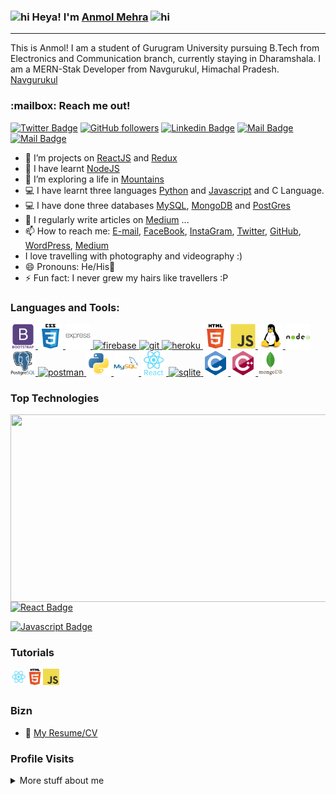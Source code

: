 ### <img src="https://user-images.githubusercontent.com/1303154/88677602-1635ba80-d120-11ea-84d8-d263ba5fc3c0.gif" width="28px" alt="hi"> Heya! I'm [Anmol Mehra](https://github.com/NavidMansuri5155) <img src="https://user-images.githubusercontent.com/1303154/88677602-1635ba80-d120-11ea-84d8-d263ba5fc3c0.gif" width="28px"  alt="hi">

<hr />

This is Anmol! I am a student of Gurugram University pursuing B.Tech from Electronics and Communication branch, currently staying in Dharamshala. I am a MERN-Stak Developer from Navgurukul, Himachal Pradesh. [Navgurukul](https://navgurukul.org/)

<h3>:mailbox: Reach me out!</h3>

[![Twitter Badge](https://img.shields.io/badge/-@iamanmolmehra-1ca0f1?style=flat&labelColor=1ca0f1&logo=twitter&logoColor=white&link=https://twitter.com/Ipnywis)](https://twitter.com/iamanmolmehra) [![GitHub followers](https://img.shields.io/github/followers/8?color=withe&label=GitHub&logo=Github&style=social)](https://github.com/iamanmolmehra) [![Linkedin Badge](https://img.shields.io/badge/-Anmol-0e76a8?style=flat&labelColor=0e76a8&logo=linkedin&logoColor=white)](https://www.linkedin.com/in/anmol-mehra-224163214/) [![Mail Badge](https://img.shields.io/badge/-@iamanmolmehra?style=flat&labelColor=e84393&logo=instagram&logoColor=white)](https://www.instagram.com/iamanmolmehra) [![Mail Badge](https://img.shields.io/badge/Anmol-c0392b?style=flat&labelColor=c0392b&logo=gmail&logoColor=white)](https://iamanmolmehra@gmail.com)

<!-- TODO: Add last video link -->

- 🌱 I’m projects on [ReactJS](https://reactjs.org/docs/getting-started.html) and [Redux](https://redux.js.org)
- 👯 I have learnt [NodeJS](https://nodejs.org/en/)
- 🤔 I’m exploring a life in [Mountains](https://en.wikipedia.org/wiki/Dharamshala)
- 💻 I have learnt three languages [Python](https://www.python.org) and [Javascript](https://www.javascript.com) and C Language.
- 💻 I have done three databases [MySQL](https://www.mysql.com), [MongoDB](https://www.mongodb.com) and [PostGres](https://www.postgresql.org)
- 📝 I regularly write articles on [Medium](https://navidmansuri.medium.com/) ...
- 📫 How to reach me: [E-mail](iamanmolmehra@gmail.com), [FaceBook](https://www.facebook.com/profile.php?id=100008721277015), [InstaGram](https://www.instagram.com/iamanmolmehra), [Twitter](@iamanmolmehra), [GitHub](https://github.com/iamanmolmehra), [WordPress](https://wordpress.com/page/iamanmolmehra.wordpress.com/home), [Medium](https://medium.com/@iamanmolmehra)
- I love travelling with photography and videography :)
- 😄 Pronouns: He/His🧑 
- ⚡ Fun fact: I never grew my hairs like travellers :P

<h3 align="left">Languages and Tools:</h3>
<p align="left"> <a href="https://getbootstrap.com" target="_blank"> <img src="https://raw.githubusercontent.com/devicons/devicon/master/icons/bootstrap/bootstrap-plain-wordmark.svg" alt="bootstrap" width="40" height="40"/> </a> <a href="https://www.w3schools.com/css/" target="_blank"> <img src="https://raw.githubusercontent.com/devicons/devicon/master/icons/css3/css3-original-wordmark.svg" alt="css3" width="40" height="40"/> </a> <a href="https://expressjs.com" target="_blank"> <img src="https://raw.githubusercontent.com/devicons/devicon/master/icons/express/express-original-wordmark.svg" alt="express" width="40" height="40"/> </a> <a href="https://firebase.google.com/" target="_blank"> <img src="https://www.vectorlogo.zone/logos/firebase/firebase-icon.svg" alt="firebase" width="40" height="40"/> </a> <a href="https://git-scm.com/" target="_blank"> <img src="https://www.vectorlogo.zone/logos/git-scm/git-scm-icon.svg" alt="git" width="40" height="40"/> </a> <a href="https://heroku.com" target="_blank"> <img src="https://www.vectorlogo.zone/logos/heroku/heroku-icon.svg" alt="heroku" width="40" height="40"/> </a> <a href="https://www.w3.org/html/" target="_blank"> <img src="https://raw.githubusercontent.com/devicons/devicon/master/icons/html5/html5-original-wordmark.svg" alt="html5" width="40" height="40"/> </a> <a href="https://developer.mozilla.org/en-US/docs/Web/JavaScript" target="_blank"> <img src="https://raw.githubusercontent.com/devicons/devicon/master/icons/javascript/javascript-original.svg" alt="javascript" width="40" height="40"/> </a> <a href="https://www.linux.org/" target="_blank"> <img src="https://raw.githubusercontent.com/devicons/devicon/master/icons/linux/linux-original.svg" alt="linux" width="40" height="40"/> </a> <a href="https://nodejs.org" target="_blank"> <img src="https://raw.githubusercontent.com/devicons/devicon/master/icons/nodejs/nodejs-original-wordmark.svg" alt="nodejs" width="40" height="40"/> </a> <a href="https://www.postgresql.org" target="_blank"> <img src="https://raw.githubusercontent.com/devicons/devicon/master/icons/postgresql/postgresql-original-wordmark.svg" alt="postgresql" width="40" height="40"/> </a> <a href="https://postman.com" target="_blank"> <img src="https://www.vectorlogo.zone/logos/getpostman/getpostman-icon.svg" alt="postman" width="40" height="40"/> </a> <a href="https://www.python.org" target="_blank"> <img src="https://raw.githubusercontent.com/devicons/devicon/master/icons/python/python-original.svg" alt="python" width="40" height="40"/> <a href="https://www.mysql.com/" target="_blank"> <img src="https://raw.githubusercontent.com/devicons/devicon/master/icons/mysql/mysql-original-wordmark.svg" alt="mysql" width="40" height="40"/> </a> </a> <a href="https://reactjs.org/" target="_blank"> <img
src="https://raw.githubusercontent.com/devicons/devicon/master/icons/react/react-original-wordmark.svg" alt="react" width="40" height="40"/> </a> <a href="https://www.sqlite.org/" target="_blank"> <img src="https://www.vectorlogo.zone/logos/sqlite/sqlite-icon.svg" alt="sqlite" width="40" height="40"/> </a>
<a href="https://www.cprogramming.com/" target="_blank"> <img src="https://raw.githubusercontent.com/devicons/devicon/master/icons/c/c-original.svg" alt="c" width="40" height="40"/> </a> <a href="https://www.w3schools.com/cpp/" target="_blank"> <img src="https://raw.githubusercontent.com/devicons/devicon/master/icons/cplusplus/cplusplus-original.svg" alt="cplusplus" width="40" height="40"/> </a> 
<a href="https://www.mongodb.com/" target="_blank"> <img src="https://raw.githubusercontent.com/devicons/devicon/master/icons/mongodb/mongodb-original-wordmark.svg" alt="mongodb" width="40" height="40"/> </a>
</p>

<h3>Top Technologies</h3>

<img align="right" height="300px"  width="600px" src="https://raw.githubusercontent.com/abhisheknaiidu/abhisheknaiidu/master/code.gif" />
<!-- TODO: Make technologies links takes you to repositories -->

[![React Badge](https://img.shields.io/badge/-React-61DBFB?style=for-the-badge&labelColor=black&logo=react&logoColor=61DBFB)](#)  

[![Javascript Badge](https://img.shields.io/badge/-Javascript-F0DB4F?style=for-the-badge&labelColor=black&logo=javascript&logoColor=F0DB4F)](#) 


### Tutorials

<img align="left" alt="React" width="26px" src="https://raw.githubusercontent.com/github/explore/80688e429a7d4ef2fca1e82350fe8e3517d3494d/topics/react/react.png" /><img align="left" alt="HTML5" width="26px" src="https://raw.githubusercontent.com/github/explore/80688e429a7d4ef2fca1e82350fe8e3517d3494d/topics/html/html.png" /><img align="left" alt="JavaScript" width="26px" src="https://raw.githubusercontent.com/github/explore/80688e429a7d4ef2fca1e82350fe8e3517d3494d/topics/javascript/javascript.png" />

<br />
<br />


### Bizn
- :paperclip: [My Resume/CV](https://docs.google.com/document/d/1XKCdmywhVggVQ7Q0jj4mrpHI8BJeStNv57gVAvvLGU8/edit?ts=60eae790)        


<h3>Profile Visits</h3> 


 <details> 
 <summary>
  More stuff about me
</summary> 

<br >

I have been brought up in gurgaon between IT companies and technologies taking place everyday. I became a [MENSA](https://www.mensa.org) India scholar when I was in my school clearing the IQ test with 99+ percentile, be it finacial or family problems, MENSA is always helping me and we are getting sponsed by [INDIGO](https://www.goindigo.in) airlines.

#### What is GitHub? <img  width="300px" align="right" src="https://connectnigeria.com/articles/wp-content/uploads/2018/11/GitHub-2.png" alt="github..." />
GitHub is a code hosting platform for version control and collaboration. It lets you and others work together on projects from anywhere. This tutorial teaches you GitHub essentials like repositories, branches, commits, and Pull Requests.


<h3>Github Stats</h3>

[![Anmol GitHub stats](https://github-readme-stats.vercel.app/api?username=iamanmolmehra&hide=contribs,prs&theme=tokyonight)](https://github.com/iamanmolmehra/github-readme-stats)

<h3>Friend</h3>
<img height="20px" width="20px" src="https://avatars.githubusercontent.com/u/44016225?v=4"><a href="https://github.com/anandpatel504"></a></img>
<img height="20px" width="20px" src="https://avatars.githubusercontent.com/u/62738420?v=4"><a href="https://github.com/satpalaalaria"></a></img>
<img height="20px" width="20px" src="https://avatars.githubusercontent.com/u/61968702?v=4"><a href="https://github.com/umesh8800"></a></img>
<img height="20px" width="20px" src="https://avatars.githubusercontent.com/u/68850504?v=4"><a href="https://github.com/prabhakarsarkar"></a></img>


</details>
